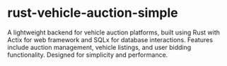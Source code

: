 # rust-vehicle-auction-simple
A lightweight backend for vehicle auction platforms, built using Rust with Actix for web framework and SQLx for database interactions. Features include auction management, vehicle listings, and user bidding functionality. Designed for simplicity and performance.
